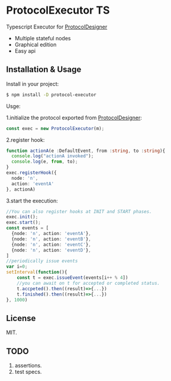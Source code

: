 # ProtocolExecutor TS

Typescript Executor for [ProtocolDesigner](https://protocoldesigner.dev)  

- Multiple stateful nodes
- Graphical edition
- Easy api

## Installation & Usage

Install in your project:

```bash
$ npm install -D protocol-executor
```

Usge:

1.initialize the protocol exported from [ProtocolDesigner](https://protocoldesigner.dev):
```typescript
const exec = new ProtocolExecutor(m);
```

2.register hook:
```typescript
function actionA(e :DefaultEvent, from :string, to :string){
  console.log("actionA invoked");
  console.log(e, from, to);
}
exec.registerHook({
  node: 'n',
  action: 'eventA'
}, actionA)
```

3.start the execution:
```typescript
//You can also register hooks at INIT and START phases.  
exec.init();
exec.start();
const events = [
  {node: 'n', action: 'eventA'},
  {node: 'n', action: 'eventB'},
  {node: 'n', action: 'eventC'},
  {node: 'n', action: 'eventD'},
]
//periodically issue events
var i=0;
setInterval(function(){
    const t = exec.issueEvent(events[i++ % 4])
    //you can await on t for accepted or completed status.
    t.accpeted().then((result)=>{...})
    t.finished().then((result)=>{...})
}, 1000)

```



## License

MIT.

## TODO

1. assertions.
2. test specs.
